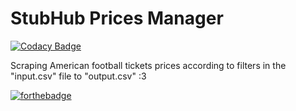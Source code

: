 # StubHub Prices Manager

[![Codacy Badge](https://api.codacy.com/project/badge/Grade/b77873aee1204f7bad00b0cbadfea395)](https://www.codacy.com/app/Rotzke/stubhub?utm_source=github.com&utm_medium=referral&utm_content=Rotzke/stubhub&utm_campaign=badger)

Scraping American football tickets prices according to filters in the "input.csv" file to "output.csv" :3

[![forthebadge](http://forthebadge.com/images/badges/60-percent-of-the-time-works-every-time.svg)](http://forthebadge.com)
